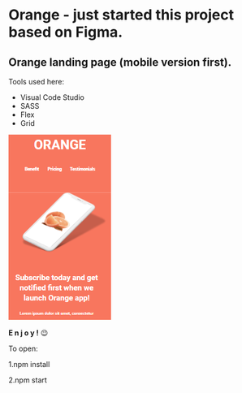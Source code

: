 # Orange - just started this project based on Figma.
## Orange landing page (mobile version first).


Tools used here:
- Visual Code Studio
- SASS
- Flex
- Grid

![Cover of this project](src/assets/img/cover.PNG)

**E n j o y !** 😉

To open:

1.npm install

2.npm start
